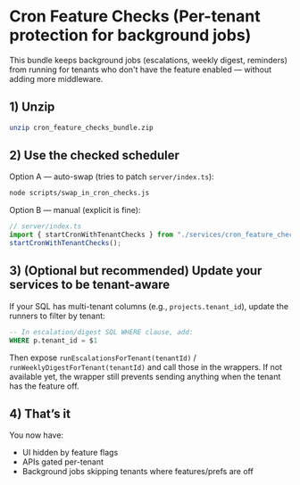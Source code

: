 # Cron Feature Checks (Per-tenant protection for background jobs)

This bundle keeps background jobs (escalations, weekly digest, reminders) from running
for tenants who don't have the feature enabled — without adding more middleware.

## 1) Unzip
```bash
unzip cron_feature_checks_bundle.zip
```

## 2) Use the checked scheduler
Option A — auto-swap (tries to patch `server/index.ts`):
```bash
node scripts/swap_in_cron_checks.js
```

Option B — manual (explicit is fine):
```ts
// server/index.ts
import { startCronWithTenantChecks } from "./services/cron_feature_checks";
startCronWithTenantChecks();
```

## 3) (Optional but recommended) Update your services to be tenant-aware
If your SQL has multi-tenant columns (e.g., `projects.tenant_id`), update the runners to filter by tenant:
```sql
-- In escalation/digest SQL WHERE clause, add:
WHERE p.tenant_id = $1
```
Then expose `runEscalationsForTenant(tenantId)` / `runWeeklyDigestForTenant(tenantId)`
and call those in the wrappers. If not available yet, the wrapper still prevents
sending anything when the tenant has the feature off.

## 4) That’s it
You now have:
- UI hidden by feature flags
- APIs gated per-tenant
- Background jobs skipping tenants where features/prefs are off
